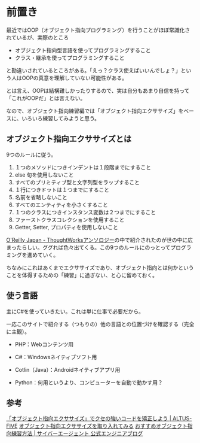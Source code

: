# 前置き

最近ではOOP（オブジェクト指向プログラミング）を行うことがほぼ常識化されているが、実際のところ

* オブジェクト指向型言語を使ってプログラミングすること
* クラス・継承を使ってプログラミングすること

と勘違いされているところがある。「えっ？クラス使えばいいんでしょ？」という人はOOPの真意を理解していない可能性がある。

とは言え、OOPは結構難しかったりするので、実は自分もあまり自信を持って「これがOOPだ」とは言えない。

なので、オブジェクト指向練習編では「オブジェクト指向エクササイズ」をベースに、いろいろ練習してみようと思う。

## オブジェクト指向エクササイズとは

9つのルールに従う。

1. １つのメソッドにつきインデントは１段階までにすること
2. else 句を使用しないこと
3. すべてのプリミティブ型と文字列型をラップすること
4. １行につきドットは１つまでにすること
5. 名前を省略しないこと
6. すべてのエンティティを小さくすること
7. １つのクラスにつきインスタンス変数は２つまでにすること
8. ファーストクラスコレクションを使用すること
9. Getter, Setter, プロパティを使用しないこと

[O'Reilly Japan \- ThoughtWorksアンソロジー](https://www.oreilly.co.jp/books/9784873113890/)の中で紹介されたのが世の中に広まったらしい。ググれば色々出てくる。この9つのルールにのっとってプログラミングを進めていく。

ちなみにこれはあくまでエクササイズであり、オブジェクト指向とは何かということを体得するための「練習」に過ぎない、と心に留めておく。

## 使う言語

主にC#を使っていきたい。これは単に仕事で必要だから。

一応このサイトで紹介する（つもりの）他の言語との位置づけを確認する（完全に主観）。

* PHP：Webコンテンツ用

* C#：Windowsネイティブソフト用

* Cotlin（Java）：Androidネイティブアプリ用

* Python：何用というより、コンピューターを自動で動かす用？

## 参考

[「オブジェクト指向エクササイズ」でクセの強いコードを矯正しよう \| ALTUS\-FIVE](https://www.altus5.co.jp/blog/programming/2019/09/24/object-oriented-programming-exercise/)
[オブジェクト指向エクササイズを取り入れてみる](https://zenn.dev/morio_pg/articles/3b5cabd3e3ea26509b18)
[おすすめオブジェクト指向練習方法 \| サイバーエージェント 公式エンジニアブログ](https://ameblo.jp/principia-ca/entry-11876117369.html)
